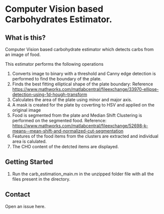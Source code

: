 # Computer Vision based Carbohydrates Estimator.

## What is this?

Computer Vision based carbohydrate estimator which detects carbs from an image of food.

 This estimator performs the following operations
 1. Converts image to binary with a threshold and Canny edge detection is
    performed to find the boundary of the plate.
 2. Finds the best fitting elliptical shape of the plate boundary:
    Reference https://www.mathworks.com/matlabcentral/fileexchange/33970-ellipse-detection-using-1d-hough-transform
 3. Calculates the area of the plate using minor and major axis.
 4. A mask is created for the plate by coverting to HSV and applied on the
    original image
 5. Food is segmented from the plate and Median Shift Clustering is
    performed on the segmented food. 
    Reference: https://www.mathworks.com/matlabcentral/fileexchange/52698-k-means--mean-shift-and-normalized-cut-segmentation
 6. Features of the food items from the clusters are extracted and individual area is
    calulated.
 7. The CHO content of the detcted items are displayed.

## Getting Started
1. Run the carb_estimation_main.m in the unzipped folder file with all the files present in the directory.

## Contact
Open an issue here.

